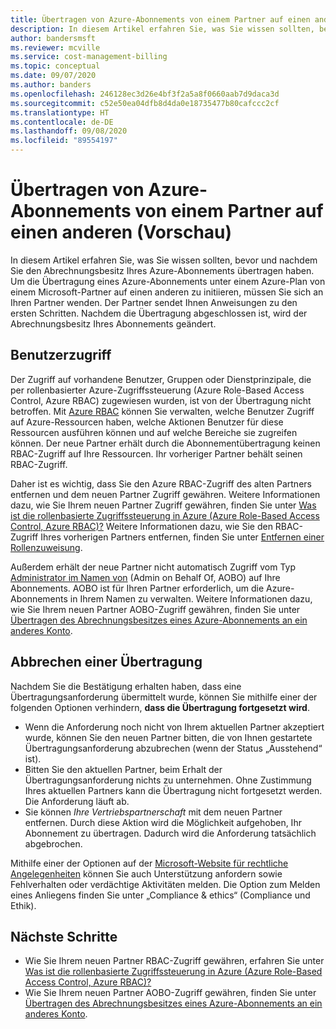 ```yaml
---
title: Übertragen von Azure-Abonnements von einem Partner auf einen anderen (Vorschau)
description: In diesem Artikel erfahren Sie, was Sie wissen sollten, bevor und nachdem Sie den Abrechnungsbesitz Ihres Azure-Abonnements übertragen haben.
author: bandersmsft
ms.reviewer: mcville
ms.service: cost-management-billing
ms.topic: conceptual
ms.date: 09/07/2020
ms.author: banders
ms.openlocfilehash: 246128ec3d26e4bf3f2a5a8f0660aab7d9daca3d
ms.sourcegitcommit: c52e50ea04dfb8d4da0e18735477b80cafccc2cf
ms.translationtype: HT
ms.contentlocale: de-DE
ms.lasthandoff: 09/08/2020
ms.locfileid: "89554197"
---
```

# <a name="transfer-azure-subscriptions-from-one-partner-to-another-preview"></a>Übertragen von Azure-Abonnements von einem Partner auf einen anderen (Vorschau)

In diesem Artikel erfahren Sie, was Sie wissen sollten, bevor und nachdem Sie den Abrechnungsbesitz Ihres Azure-Abonnements übertragen haben. Um die Übertragung eines Azure-Abonnements unter einem Azure-Plan von einem Microsoft-Partner auf einen anderen zu initiieren, müssen Sie sich an Ihren Partner wenden. Der Partner sendet Ihnen Anweisungen zu den ersten Schritten. Nachdem die Übertragung abgeschlossen ist, wird der Abrechnungsbesitz Ihres Abonnements geändert.

## <a name="user-access"></a>Benutzerzugriff

Der Zugriff auf vorhandene Benutzer, Gruppen oder Dienstprinzipale, die per rollenbasierter Azure-Zugriffssteuerung (Azure Role-Based Access Control, Azure RBAC) zugewiesen wurden, ist von der Übertragung nicht betroffen. Mit [Azure RBAC](../../role-based-access-control/overview.md) können Sie verwalten, welche Benutzer Zugriff auf Azure-Ressourcen haben, welche Aktionen Benutzer für diese Ressourcen ausführen können und auf welche Bereiche sie zugreifen können. Der neue Partner erhält durch die Abonnementübertragung keinen RBAC-Zugriff auf Ihre Ressourcen. Ihr vorheriger Partner behält seinen RBAC-Zugriff.

Daher ist es wichtig, dass Sie den Azure RBAC-Zugriff des alten Partners entfernen und dem neuen Partner Zugriff gewähren. Weitere Informationen dazu, wie Sie Ihrem neuen Partner Zugriff gewähren, finden Sie unter [Was ist die rollenbasierte Zugriffssteuerung in Azure (Azure Role-Based Access Control, Azure RBAC)?](../../role-based-access-control/overview.md) Weitere Informationen dazu, wie Sie den RBAC-Zugriff Ihres vorherigen Partners entfernen, finden Sie unter [Entfernen einer Rollenzuweisung](../../role-based-access-control/role-assignments-portal.md#remove-a-role-assignment).

Außerdem erhält der neue Partner nicht automatisch Zugriff vom Typ [Administrator im Namen von](https://channel9.msdn.com/Series/cspdev/Module-11-Admin-On-Behalf-Of-AOBO) (Admin on Behalf Of, AOBO) auf Ihre Abonnements. AOBO ist für Ihren Partner erforderlich, um die Azure-Abonnements in Ihrem Namen zu verwalten. Weitere Informationen dazu, wie Sie Ihrem neuen Partner AOBO-Zugriff gewähren, finden Sie unter [Übertragen des Abrechnungsbesitzes eines Azure-Abonnements an ein anderes Konto](billing-subscription-transfer.md).

## <a name="stop-a-transfer"></a>Abbrechen einer Übertragung

Nachdem Sie die Bestätigung erhalten haben, dass eine Übertragungsanforderung übermittelt wurde, können Sie mithilfe einer der folgenden Optionen verhindern, **dass die Übertragung fortgesetzt wird**.

- Wenn die Anforderung noch nicht von Ihrem aktuellen Partner akzeptiert wurde, können Sie den neuen Partner bitten, die von Ihnen gestartete Übertragungsanforderung abzubrechen (wenn der Status „Ausstehend“ ist).
- Bitten Sie den aktuellen Partner, beim Erhalt der Übertragungsanforderung nichts zu unternehmen. Ohne Zustimmung Ihres aktuellen Partners kann die Übertragung nicht fortgesetzt werden. Die Anforderung läuft ab.
- Sie können _Ihre Vertriebspartnerschaft_ mit dem neuen Partner entfernen. Durch diese Aktion wird die Möglichkeit aufgehoben, Ihr Abonnement zu übertragen. Dadurch wird die Anforderung tatsächlich abgebrochen.

Mithilfe einer der Optionen auf der [Microsoft-Website für rechtliche Angelegenheiten](https://www.microsoft.com/legal/) können Sie auch Unterstützung anfordern sowie Fehlverhalten oder verdächtige Aktivitäten melden. Die Option zum Melden eines Anliegens finden Sie unter „Compliance & ethics“ (Compliance und Ethik).

## <a name="next-steps"></a>Nächste Schritte

- Wie Sie Ihrem neuen Partner RBAC-Zugriff gewähren, erfahren Sie unter [Was ist die rollenbasierte Zugriffssteuerung in Azure (Azure Role-Based Access Control, Azure RBAC)?](../../role-based-access-control/overview.md)
- Wie Sie Ihrem neuen Partner AOBO-Zugriff gewähren, finden Sie unter [Übertragen des Abrechnungsbesitzes eines Azure-Abonnements an ein anderes Konto](billing-subscription-transfer.md).